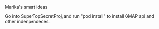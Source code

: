Marika's smart ideas


Go into SuperTopSecretProj, and run "pod install" to install GMAP api and other indenpendeces.
